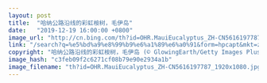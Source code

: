 ```yaml
---
layout: post
title:  "哈纳公路沿线的彩虹桉树，毛伊岛"
date:   "2019-12-19 16:00:00 +0800"
image_url: "http://cn.bing.com/th?id=OHR.MauiEucalyptus_ZH-CN5616197787_1920x1080.jpg&rf=LaDigue_1920x1080.jpg&pid=hp"
link: "/search?q=%e5%bd%a9%e8%99%b9%e6%a1%89%e6%a0%91&form=hpcapt&mkt=zh-cn"
copyright: "哈纳公路沿线的彩虹桉树，毛伊岛 (© GlowingEarth/Getty Images Plus)"
image_hash: "c3feb09f2c6271cf08b79e90e2934a1b"
image_filename: "th?id=OHR.MauiEucalyptus_ZH-CN5616197787_1920x1080.jpg&rf=LaDigue_1920x1080.jpg&pid=hp"
---
```

